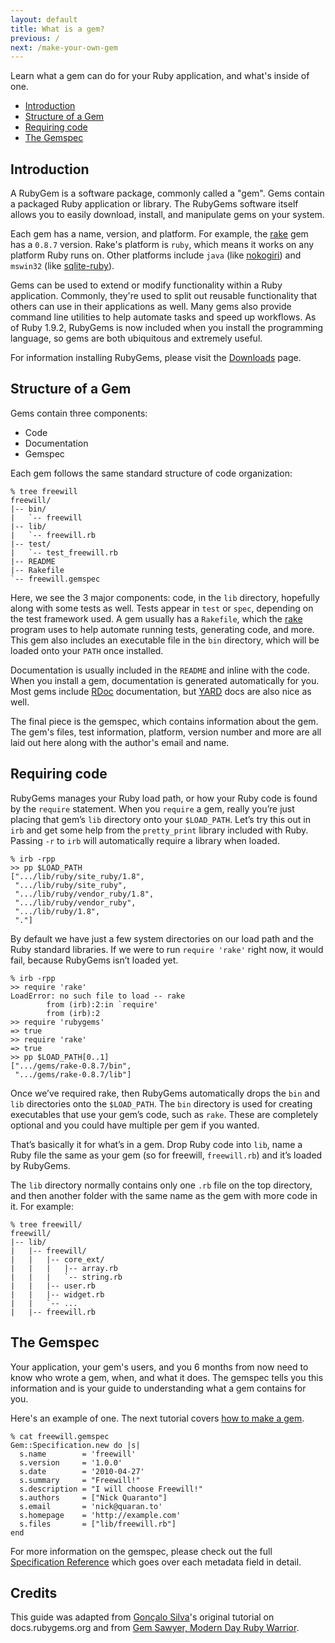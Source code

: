 ```yaml
---
layout: default
title: What is a gem?
previous: /
next: /make-your-own-gem
---
```


Learn what a gem can do for your Ruby application, and what's inside of one.

* [Introduction](#introduction)
* [Structure of a Gem](#structure)
* [Requiring code](#requiring)
* [The Gemspec](#gemspec)

<a id="introduction"> </a>
Introduction
------------

A RubyGem is a software package, commonly called a "gem". Gems contain a
packaged Ruby application or library. The RubyGems software itself allows you to
easily download, install, and manipulate gems on your system.

Each gem has a name, version, and platform. For example, the
[rake](http://rubygems.org/gems/rake) gem has a `0.8.7` version. Rake's
platform is `ruby`, which means it works on any platform Ruby runs on.
Other platforms include `java` (like [nokogiri](http://rubygems.org/gems/nokogiri/versions/1.4.4.2-java))
and `mswin32` (like [sqlite-ruby](http://rubygems.org/gems/sqlite-ruby/versions/2.2.3-mswin32)).

Gems can be used to extend or modify functionality within a Ruby application.
Commonly, they're used to split out reusable functionality that others can use
in their applications as well. Many gems also provide command line utilities
to help automate tasks and speed up workflows. As of Ruby 1.9.2, RubyGems is
now included when you install the programming language, so gems are both
ubiquitous and extremely useful.

For information installing RubyGems, please visit the
[Downloads](http://rubygems.org/pages/download) page.

<a id="structure"> </a>
Structure of a Gem
------------------

Gems contain three components:

* Code
* Documentation
* Gemspec

Each gem follows the same standard structure of code organization:

    % tree freewill
    freewill/
    |-- bin/
    |   `-- freewill
    |-- lib/
    |   `-- freewill.rb
    |-- test/
    |   `-- test_freewill.rb
    |-- README
    |-- Rakefile
    `-- freewill.gemspec

Here, we see the 3 major components: code, in the `lib` directory, hopefully
along with some tests as well. Tests appear in `test` or `spec`, depending on
the test framework used. A gem usually has a `Rakefile`, which the
[rake](http://rake.rubyforge.org/) program uses to help automate running tests,
generating code, and more. This gem also includes an executable file in the
`bin` directory, which will be loaded onto your `PATH` once installed.

Documentation is usually included in the `README` and inline with the code. When
you install a gem, documentation is generated automatically for you. Most gems
include [RDoc](http://rdoc.sourceforge.net/doc/) documentation, but
[YARD](http://yardoc.org/) docs are also nice as well.

The final piece is the gemspec, which contains information about the gem. The
gem's files, test information, platform, version number and more are all laid
out here along with the author's email and name.

<a id="requiring"> </a>
Requiring code
--------------

RubyGems manages your Ruby load path, or how your Ruby code is found
by the `require` statement. When you `require` a gem, really you’re just placing
that gem’s `lib` directory onto your `$LOAD_PATH`. Let’s try this out in `irb` and get
some help from the `pretty_print` library included with Ruby. Passing `-r` to
`irb` will automatically require a library when loaded.

    % irb -rpp
    >> pp $LOAD_PATH
    [".../lib/ruby/site_ruby/1.8",
     ".../lib/ruby/site_ruby",
     ".../lib/ruby/vendor_ruby/1.8",
     ".../lib/ruby/vendor_ruby",
     ".../lib/ruby/1.8",
     "."]

By default we have just a few system directories on our load path and the Ruby
standard libraries. If we were to run `require 'rake'` right now, it would fail,
because RubyGems isn’t loaded yet.

    % irb -rpp
    >> require 'rake'
    LoadError: no such file to load -- rake
            from (irb):2:in `require'
            from (irb):2
    >> require 'rubygems'
    => true
    >> require 'rake'
    => true
    >> pp $LOAD_PATH[0..1]
    [".../gems/rake-0.8.7/bin",
     ".../gems/rake-0.8.7/lib"]

Once we’ve required rake, then RubyGems automatically drops the `bin` and
`lib` directories onto the `$LOAD_PATH`. The `bin` directory is used for
creating executables that use your gem’s code, such as `rake`. These are
completely optional and you could have multiple per gem if you wanted.

That’s basically it for what’s in a gem. Drop Ruby code into `lib`, name a
Ruby file the same as your gem (so for freewill, `freewill.rb`) and it’s loaded
by RubyGems.

The `lib` directory normally contains only one `.rb` file on the top directory,
and then another folder with the same name as the gem with more code in it. For
example:

    % tree freewill/
    freewill/
    |-- lib/
    |   |-- freewill/
    |   |   |-- core_ext/
    |   |   |   |-- array.rb
    |   |   |   `-- string.rb
    |   |   |-- user.rb
    |   |   |-- widget.rb
    |   |   `-- ...
    |   |-- freewill.rb

<a id="gemspec"> </a>
The Gemspec
-----------

Your application, your gem's users, and you 6 months from now need to know who
wrote a gem, when, and what it does. The gemspec tells you this information and
is your guide to understanding what a gem contains for you.

Here's an example of one. The next tutorial covers [how to make a
gem](/make-your-own-gem).

    % cat freewill.gemspec
    Gem::Specification.new do |s|
      s.name        = 'freewill'
      s.version     = '1.0.0'
      s.date        = '2010-04-27'
      s.summary     = "Freewill!"
      s.description = "I will choose Freewill!"
      s.authors     = ["Nick Quaranto"]
      s.email       = 'nick@quaran.to'
      s.homepage    = 'http://example.com'
      s.files       = ["lib/freewill.rb"]
    end

For more information on the gemspec, please check out the full [Specification
Reference](http://guides.rubygems.org/specification-reference) which goes over
each metadata field in detail.

Credits
-------

This guide was adapted from [Gonçalo Silva](https://twitter.com/#!/goncalossilva)'s
original tutorial on docs.rubygems.org and from [Gem Sawyer,
Modern Day Ruby Warrior](http://rubylearning.com/blog/2010/10/06/gem-sawyer-modern-day-ruby-warrior/).

